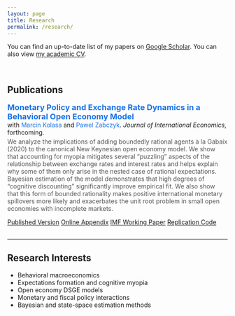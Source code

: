 ```yaml
---
layout: page
title: Research
permalink: /research/
---
```


<p>You can find an up-to-date list of my papers on 
<a href="https://scholar.google.com/citations?user=Ww_1EOMAAAAJ" target="_blank">Google Scholar</a>. 
You can also view 
<a href="{{ site.baseurl }}/share/sahil_cv.pdf" target="_blank">my academic CV</a>.</p>

<br>

<h2>Publications</h2>

<p>
  <a href="https://www.sciencedirect.com/science/article/pii/S0022199625000431" target="_blank" style="font-size: 18px; font-weight: bold; color: #1a73e8; text-decoration: none;">
    Monetary Policy and Exchange Rate Dynamics in a Behavioral Open Economy Model
  </a><br>
  with 
  <a href="https://www.sghedoni.org/marcin-kolasa" target="_blank" style="color: #1a73e8; text-decoration: none;">Marcin Kolasa</a> and 
  <a href="https://www.ecb.europa.eu/pub/research/authors/profiles/pawel-zabczyk.en.html" target="_blank" style="color: #1a73e8; text-decoration: none;">Pawel Zabczyk</a>. 
  <em>Journal of International Economics</em>, forthcoming.
</p>

<p style="font-size: 14px; color: #555; margin-top: -10px;">
We analyze the implications of adding boundedly rational agents à la Gabaix (2020) to the canonical New Keynesian open economy model. We show that accounting for myopia mitigates several “puzzling” aspects of the relationship between exchange rates and interest rates and helps explain why some of them only arise in the nested case of rational expectations. Bayesian estimation of the model demonstrates that high degrees of “cognitive discounting” significantly improve empirical fit. We also show that this form of bounded rationality makes positive international monetary spillovers more likely and exacerbates the unit root problem in small open economies with incomplete markets.
</p>

<div class="research-buttons">
  <a class="research-btn" href="{{ site.baseurl }}/Files/JIE_pre.pdf" target="_blank">Published Version</a>
  <a class="research-btn" href="{{ site.baseurl }}/Files/JIE_app.pdf" target="_blank">Online Appendix</a>
  <a class="research-btn" href="{{ site.baseurl }}/Files/IMF_WP.pdf" target="_blank">IMF Working Paper</a>
  <a class="research-btn" href="https://data.mendeley.com/datasets/88kmcfxk8k/1" target="_blank">Replication Code</a>
</div>

<hr style="margin: 30px 0;">

<h2>Research Interests</h2>

- Behavioral macroeconomics  
- Expectations formation and cognitive myopia  
- Open economy DSGE models  
- Monetary and fiscal policy interactions  
- Bayesian and state-space estimation methods  
